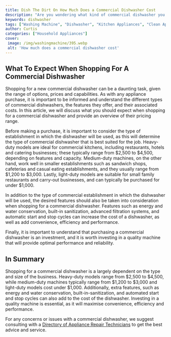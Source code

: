 ```yaml
---
title: Dish The Dirt On How Much Does a Commercial Dishwasher Cost
description: "Are you wondering what kind of commercial dishwasher you can get for your restaurant Learn about the cost of commercial dishwashers to get an idea of what you need for your business"
keywords: dishwasher
tags: ["Washing Machine", "Dishwasher", "Kitchen Appliances", "Clean Appliance"]
author: Curtis
categories: ["Household Appliances"]
cover: 
 image: /img/washingmachine/395.webp
 alt: 'How much does a commercial dishwasher cost'
---
```

## What To Expect When Shopping For A Commercial Dishwasher

Shopping for a new commercial dishwasher can be a daunting task, given the range of options, prices and capabilities. As with any appliance purchase, it is important to be informed and understand the different types of commercial dishwashers, the features they offer, and their associated costs. In this article, we will discuss what you should expect when shopping for a commercial dishwasher and provide an overview of their pricing range.

Before making a purchase, it is important to consider the type of establishment in which the dishwasher will be used, as this will determine the type of commercial dishwasher that is best suited for the job. Heavy-duty models are ideal for commercial kitchens, including restaurants, hotels and catering businesses; these typically range from $2,500 to $4,500, depending on features and capacity. Medium-duty machines, on the other hand, work well in smaller establishments such as sandwich shops, cafeterias and casual eating establishments, and they usually range from $1,200 to $3,000. Lastly, light-duty models are suitable for small family restaurants and carry-out businesses, and can typically be purchased for under $1,000. 

In addition to the type of commercial establishment in which the dishwasher will be used, the desired features should also be taken into consideration when shopping for a commercial dishwasher. Features such as energy and water conservation, built-in sanitization, advanced filtration systems, and automatic start and stop cycles can increase the cost of a dishwasher, as well as add convenience, efficiency and performance. 

Finally, it is important to understand that purchasing a commercial dishwasher is an investment, and it is worth investing in a quality machine that will provide optimal performance and reliability.

## In Summary 

Shopping for a commercial dishwasher is a largely dependent on the type and size of the business. Heavy-duty models range from $2,500 to $4,500, while medium-duty machines typically range from $1,200 to $3,000 and light-duty models cost under $1,000. Additionally, extra features, such as energy and water conservation, built-in-sanitization, and automated start and stop cycles can also add to the cost of the dishwasher. Investing in a quality machine is essential, as it will maximise convenience, efficiency and performance. 

For any concerns or issues with a commercial dishwasher, we suggest consulting with a [Directory of Appliance Repair Technicians](./pages/appliance-repair-technicians) to get the best advice and service.

